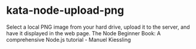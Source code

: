# kata-node-upload-png
Select a local PNG image from your hard drive, upload it to the server, and have it displayed in the web page.
The Node Beginner Book: A comprehensive Node.js tutorial - Manuel Kiessling
